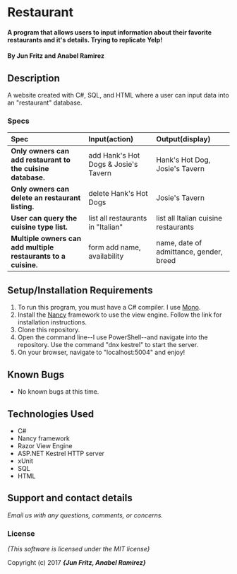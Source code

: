 # Restaurant

#### A program that allows users to input information about their favorite restaurants and it's details.  Trying to replicate Yelp!

#### By **Jun Fritz and Anabel Ramirez**

## Description

A website created with C#, SQL, and HTML where a user can input data into an "restaurant" database.

### Specs
| Spec | Input(action) | Output(display) |
| :-------------     | :------------- | :------------- |
| **Only owners can add restaurant to the cuisine database.** | add Hank's Hot Dogs & Josie's Tavern | Hank's Hot Dog, Josie's Tavern|
| **Only owners can delete an restaurant listing.** | delete Hank's Hot Dogs | Josie's Tavern |
| **User can query the cuisine type list.** | list all restaurants in "Italian" | list all Italian cuisine restaurants |
| **Multiple owners can add multiple restaurants to a cuisine.** | form add name, availability | name, date of admittance, gender, breed |

## Setup/Installation Requirements

1. To run this program, you must have a C# compiler. I use [Mono](http://www.mono-project.com).
2. Install the [Nancy](http://nancyfx.org/) framework to use the view engine. Follow the link for installation instructions.
3. Clone this repository.
4. Open the command line--I use PowerShell--and navigate into the repository. Use the command "dnx kestrel" to start the server.
5. On your browser, navigate to "localhost:5004" and enjoy!

## Known Bugs
* No known bugs at this time.

## Technologies Used
  * C#
  * Nancy framework
  * Razor View Engine
  * ASP.NET Kestrel HTTP server
  * xUnit
  * SQL
  * HTML

## Support and contact details

_Email us with any questions, comments, or concerns._

### License

*{This software is licensed under the MIT license}*

Copyright (c) 2017 **_{Jun Fritz, Anabel Ramirez}_**

